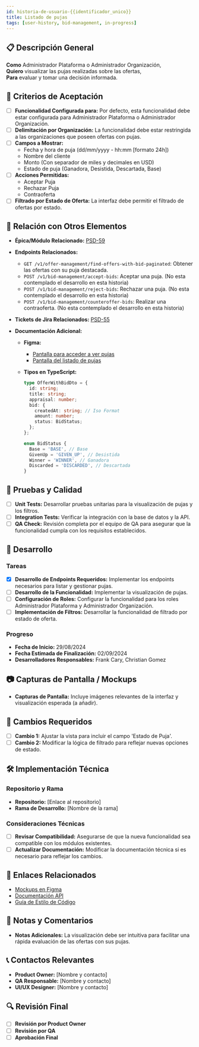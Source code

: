 ```yaml
---
id: historia-de-usuario-{{identificador_unico}}
title: Listado de pujas
tags: [user-history, bid-management, in-progress]
---
```


## 📋 Descripción General

**Como** Administrador Plataforma o Administrador Organización,  
**Quiero** visualizar las pujas realizadas sobre las ofertas,  
**Para** evaluar y tomar una decisión informada.

## 🎯 Criterios de Aceptación

- [ ] **Funcionalidad Configurada para:** Por defecto, esta funcionalidad debe estar configurada para Administrador Plataforma o Administrador Organización.
- [ ] **Delimitación por Organización:** La funcionalidad debe estar restringida a las organizaciones que poseen ofertas con pujas.
- [ ] **Campos a Mostrar:**
  - Fecha y hora de puja (dd/mm/yyyy - hh:mm [formato 24h])
  - Nombre del cliente
  - Monto (Con separador de miles y decimales en USD)
  - Estado de puja (Ganadora, Desistida, Descartada, Base)
- [ ] **Acciones Permitidas:**
  - Aceptar Puja
  - Rechazar Puja
  - Contraoferta
- [ ] **Filtrado por Estado de Oferta:** La interfaz debe permitir el filtrado de ofertas por estado.

## 🔗 Relación con Otros Elementos

- **Épica/Módulo Relacionado:** [PSD-59](https://novaly-team.atlassian.net/browse/PSD-59)
- **Endpoints Relacionados:**
  - `GET /v1/offer-management/find-offers-with-bid-paginated`: Obtener las ofertas con su puja destacada.
  - `POST /v1/bid-management/accept-bids`: Aceptar una puja. (No esta contemplado el desarrollo en esta historia)
  - `POST /v1/bid-management/reject-bids`: Rechazar una puja. (No esta contemplado el desarrollo en esta historia)
  - `POST /v1/bid-management/counteroffer-bids`: Realizar una contraoferta. (No esta contemplado el desarrollo en esta historia)
- **Tickets de Jira Relacionados:** [PSD-55](https://novaly-team.atlassian.net/browse/PSD-55)
- **Documentación Adicional:**

  - **Figma:**
    - [Pantalla para acceder a ver pujas](https://www.figma.com/design/7h5bUXzvQMQYmOc7jNNm4b/Subastas-UI?node-id=1727-58818&t=1gF1Kx63LP3LUSWz-4)
    - [Pantalla del listado de pujas](https://www.figma.com/design/7h5bUXzvQMQYmOc7jNNm4b/Subastas-UI?node-id=1403-111987&t=1gF1Kx63LP3LUSWz-4)
  - **Tipos en TypeScript:**

    ```ts
    type OfferWithBidDto = {
      id: string;
      title: string;
      appraisal: number;
      bid: {
        createdAt: string; // Iso Format
        amount: number;
        status: BidStatus;
      };
    };

    enum BidStatus {
      Base = 'BASE', // Base
      GivenUp = 'GIVEN_UP', // Desistida
      Winner = 'WINNER', // Ganadora
      Discarded = 'DISCARDED', // Descartada
    }
    ```

## 🧪 Pruebas y Calidad

- [ ] **Unit Tests:** Desarrollar pruebas unitarias para la visualización de pujas y los filtros.
- [ ] **Integration Tests:** Verificar la integración con la base de datos y la API.
- [ ] **QA Check:** Revisión completa por el equipo de QA para asegurar que la funcionalidad cumpla con los requisitos establecidos.

## 🚀 Desarrollo

### Tareas

- [x] **Desarrollo de Endpoints Requeridos:** Implementar los endpoints necesarios para listar y gestionar pujas.
- [ ] **Desarrollo de la Funcionalidad:** Implementar la visualización de pujas.
- [ ] **Configuración de Roles:** Configurar la funcionalidad para los roles Administrador Plataforma y Administrador Organización.
- [ ] **Implementación de Filtros:** Desarrollar la funcionalidad de filtrado por estado de oferta.

### Progreso

- **Fecha de Inicio:** 29/08/2024
- **Fecha Estimada de Finalización:** 02/09/2024
- **Desarrolladores Responsables:** Frank Cary, Christian Gomez

## 📷 Capturas de Pantalla / Mockups

- **Capturas de Pantalla:** Incluye imágenes relevantes de la interfaz y visualización esperada (a añadir).

## 🔄 Cambios Requeridos

- [ ] **Cambio 1:** Ajustar la vista para incluir el campo 'Estado de Puja'.
- [ ] **Cambio 2:** Modificar la lógica de filtrado para reflejar nuevas opciones de estado.

## 🛠️ Implementación Técnica

### Repositorio y Rama

- **Repositorio:** [Enlace al repositorio]
- **Rama de Desarrollo:** [Nombre de la rama]

### Consideraciones Técnicas

- [ ] **Revisar Compatibilidad:** Asegurarse de que la nueva funcionalidad sea compatible con los módulos existentes.
- [ ] **Actualizar Documentación:** Modificar la documentación técnica si es necesario para reflejar los cambios.

## 📂 Enlaces Relacionados

- [Mockups en Figma](https://www.figma.com/design/7h5bUXzvQMQYmOc7jNNm4b/Subastas-UI?node-id=1403-111444&t=SiecE2rwaEBflJOj-1)
- [Documentación API](https://back.deocasion.mrmisti.com/docs#/)
- [Guía de Estilo de Código]()

## 📑 Notas y Comentarios

- **Notas Adicionales:** La visualización debe ser intuitiva para facilitar una rápida evaluación de las ofertas con sus pujas.

## 📞 Contactos Relevantes

- **Product Owner:** [Nombre y contacto]
- **QA Responsable:** [Nombre y contacto]
- **UI/UX Designer:** [Nombre y contacto]

## 🔍 Revisión Final

- [ ] **Revisión por Product Owner**
- [ ] **Revisión por QA**
- [ ] **Aprobación Final**
